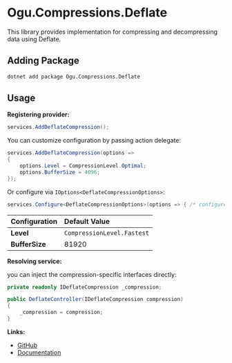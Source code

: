 # Ogu.Compressions.Deflate

This library provides implementation for compressing and decompressing data using Deflate.

## Adding Package

```bash
dotnet add package Ogu.Compressions.Deflate
```

## Usage

**Registering provider:**

```csharp
services.AddDeflateCompression();
```

You can customize configuration by passing action delegate:

```csharp
services.AddDeflateCompression(options =>
{
    options.Level = CompressionLevel.Optimal;
    options.BufferSize = 4096;
});
```

Or configure via `IOptions<DeflateCompressionOptions>`:

```csharp
services.Configure<DeflateCompressionOptions>(options => { /* configure here */ });
```

| Configuration | Default Value |
|:--------------|:--------------|
| **Level** | `CompressionLevel.Fastest` |
| **BufferSize** | 81920 |

**Resolving service:**

you can inject the compression-specific interfaces directly:

```csharp
private readonly IDeflateCompression _compression;

public DeflateController(IDeflateCompression compression)
{
    _compression = compression;
}
```

**Links:**
- [GitHub](https://github.com/ogulcanturan/Ogu.Compressions)
- [Documentation](https://github.com/ogulcanturan/Ogu.Compressions#readme)
